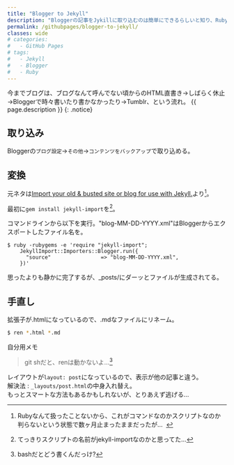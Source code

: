 ```yaml
---
title: "Blogger to Jekyll"
description: "Bloggerの記事をJykillに取り込むのは簡単にできるらしいと知り、Rubyのことは欠片も知らずに挑戦。"
permalink: /githubpages/blogger-to-jekyll/
classes: wide
# categories:
#   - GitHub Pages
# tags:
#   - Jekyll
#   - Blogger
#   - Ruby
---
```

今までブログは、ブログなんて呼んでない頃からのHTML直書き→しばらく休止→Bloggerで時々書いたり書かなかったり→Tumblr、という流れ。
{{ page.description }}
{: .notice}

## 取り込み
Bloggerの`ブログ設定`→`その他`→`コンテンツをバックアップ`で取り込める。

## 変換
元ネタは[Import your old & busted site or blog for use with Jekyll.](http://import.jekyllrb.com/docs/blogger/)より[^import]。

[^import]: Rubyなんて扱ったことないから、これがコマンドなのかスクリプトなのか判らないという状態で数ヶ月止まったままだったが…  

最初に`gem install jekyll-import`を[^notcommand]。

[^notcommand]: てっきりスクリプトの名前がjekyll-importなのかと思ってた…  

コマンドラインから以下を実行。"blog-MM-DD-YYYY.xml"はBloggerからエクスポートしたファイル名を。
```shell
$ ruby -rubygems -e 'require "jekyll-import";
    JekyllImport::Importers::Blogger.run({
      "source"                => "blog-MM-DD-YYYY.xml",
    })'
```
思ったよりも静かに完了するが、_posts/にダーッとファイルが生成されてる。

## 手直し
拡張子が.htmlになっているので、.mdなファイルにリネーム。  
```sh
$ ren *.html *.md
```
自分用メモ
>git shだと、renは動かないよ…[^rename]

[^rename]: bashだとどう書くんだっけ?

レイアウトが`layout: post`になっているので、表示が他の記事と違う。  
解決法 : `_layouts/post.html`の中身入れ替え。  
もっとスマートな方法もあるかもしれないが、とりあえず逃げる…
